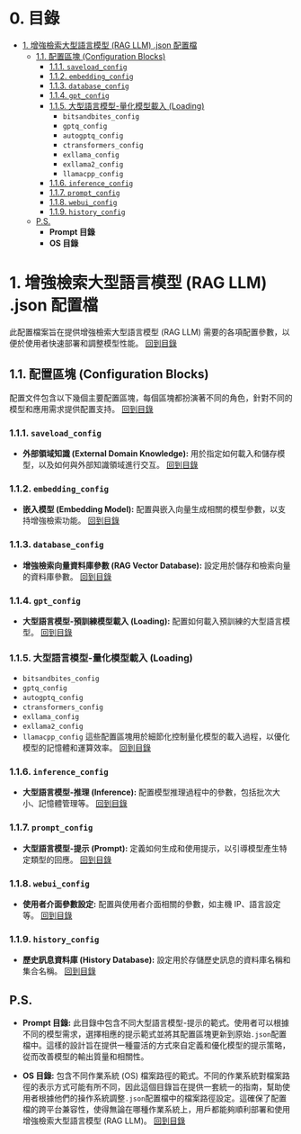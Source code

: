 # 0. 目錄
- [1. 增強檢索大型語言模型 (RAG LLM) .json 配置檔](#1-增強檢索大型語言模型-rag-llm-json-配置檔)
  - [1.1. 配置區塊 (Configuration Blocks)](#11-配置區塊-configuration-blocks)
    - [1.1.1. `saveload_config`](#111-saveload_config)
    - [1.1.2. `embedding_config`](#112-embedding_config)
    - [1.1.3. `database_config`](#113-database_config)
    - [1.1.4. `gpt_config`](#114-gpt_config)
    - [1.1.5. 大型語言模型-量化模型載入 (Loading)](#115-大型語言模型-量化模型載入-loading)
      - `bitsandbites_config`
      - `gptq_config`
      - `autogptq_config`
      - `ctransformers_config`
      - `exllama_config`
      - `exllama2_config`
      - `llamacpp_config`
    - [1.1.6. `inference_config`](#116-inference_config)
    - [1.1.7. `prompt_config`](#117-prompt_config)
    - [1.1.8. `webui_config`](#118-webui_config)
    - [1.1.9. `history_config`](#119-history_config)
  - [P.S.](#ps)
    - **Prompt 目錄**
    - **OS 目錄**


# 1. 增強檢索大型語言模型 (RAG LLM) .json 配置檔
此配置檔案旨在提供增強檢索大型語言模型 (RAG LLM) 需要的各項配置參數，以便於使用者快速部署和調整模型性能。
[回到目錄](#0-目錄)


## 1.1. 配置區塊 (Configuration Blocks)
配置文件包含以下幾個主要配置區塊，每個區塊都扮演著不同的角色，針對不同的模型和應用需求提供配置支持。
[回到目錄](#0-目錄)

### 1.1.1. `saveload_config`
- **外部領域知識 (External Domain Knowledge):** 用於指定如何載入和儲存模型，以及如何與外部知識領域進行交互。
[回到目錄](#0-目錄)

### 1.1.2. `embedding_config`
- **嵌入模型 (Embedding Model):** 配置與嵌入向量生成相關的模型參數，以支持增強檢索功能。
[回到目錄](#0-目錄)

### 1.1.3. `database_config`
- **增強檢索向量資料庫參數 (RAG Vector Database):** 設定用於儲存和檢索向量的資料庫參數。
[回到目錄](#0-目錄)

### 1.1.4. `gpt_config`
- **大型語言模型-預訓練模型載入 (Loading):** 配置如何載入預訓練的大型語言模型。
[回到目錄](#0-目錄)

### 1.1.5. 大型語言模型-量化模型載入 (Loading)
- `bitsandbites_config`
- `gptq_config`
- `autogptq_config`
- `ctransformers_config`
- `exllama_config`
- `exllama2_config`
- `llamacpp_config`
這些配置區塊用於細節化控制量化模型的載入過程，以優化模型的記憶體和運算效率。
[回到目錄](#0-目錄)

### 1.1.6. `inference_config`
- **大型語言模型-推理 (Inference):** 配置模型推理過程中的參數，包括批次大小、記憶體管理等。
[回到目錄](#0-目錄)

### 1.1.7. `prompt_config`
- **大型語言模型-提示 (Prompt):** 定義如何生成和使用提示，以引導模型產生特定類型的回應。
[回到目錄](#0-目錄)

### 1.1.8. `webui_config`
- **使用者介面參數設定:** 配置與使用者介面相關的參數，如主機 IP、語言設定等。
[回到目錄](#0-目錄)

### 1.1.9. `history_config`
- **歷史訊息資料庫 (History Database):** 設定用於存儲歷史訊息的資料庫名稱和集合名稱。
[回到目錄](#0-目錄)


## P.S.
- **Prompt 目錄:** 此目錄中包含不同大型語言模型-提示的範式。使用者可以根據不同的模型需求，選擇相應的提示範式並將其配置區塊更新到原始`.json`配置檔中。這樣的設計旨在提供一種靈活的方式來自定義和優化模型的提示策略，從而改善模型的輸出質量和相關性。

- **OS 目錄:** 包含不同作業系統 (OS) 檔案路徑的範式。不同的作業系統對檔案路徑的表示方式可能有所不同，因此這個目錄旨在提供一套統一的指南，幫助使用者根據他們的操作系統調整`.json`配置檔中的檔案路徑設定。這確保了配置檔的跨平台兼容性，使得無論在哪種作業系統上，用戶都能夠順利部署和使用增強檢索大型語言模型 (RAG LLM)。
[回到目錄](#0-目錄)
